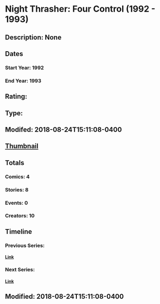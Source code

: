 # Night Thrasher: Four Control (1992 - 1993)
## Description: None
## Dates
### Start Year: 1992
### End Year: 1993
## Rating: 
## Type: 
## Modifed: 2018-08-24T15:11:08-0400
## [Thumbnail](http://i.annihil.us/u/prod/marvel/i/mg/4/00/5b80584187fb7.jpg)
## Totals
### Comics: 4
### Stories: 8
### Events: 0
### Creators: 10
## Timeline
### Previous Series: 
#### [Link]()
### Next Series: 
#### [Link]()
## Modified: 2018-08-24T15:11:08-0400